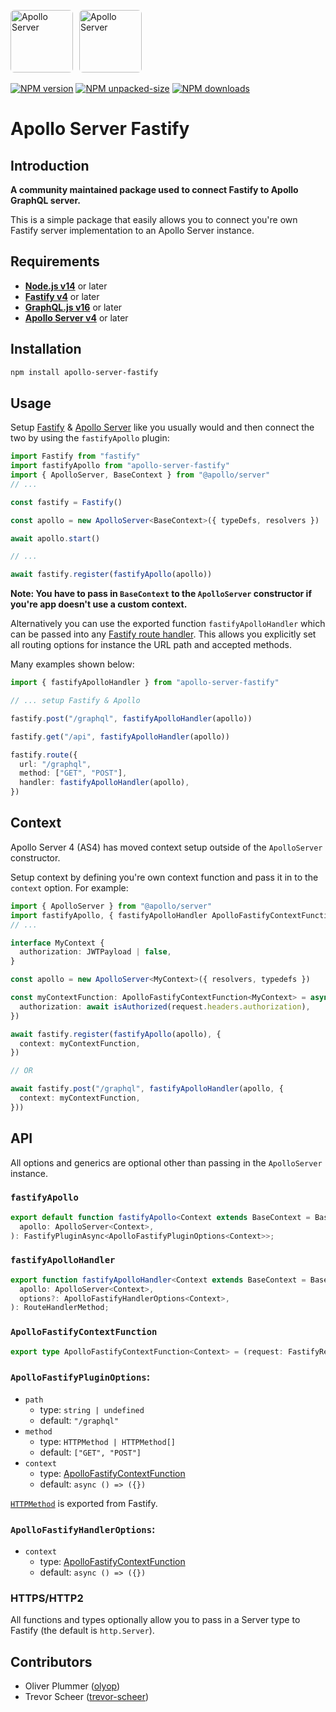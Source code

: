 <a href='https://www.apollographql.com/'><img src='https://avatars.githubusercontent.com/u/17189275?s=200' style="border-radius: 6px; margin-right: 6px" height='100' alt='Apollo Server'></a>
<a href='https://www.apollographql.com/'><img src='https://avatars.githubusercontent.com/u/24939410?s=200' style="border-radius: 6px" height='100' alt='Apollo Server'></a>

[![NPM version](https://badge.fury.io/js/apollo-server-fastify.svg)](https://www.npmjs.com/package/apollo-server-fastify)
[![NPM unpacked-size](https://badge.fury.io/js/apollo-server-fastify.svg)](https://www.npmjs.com/package/apollo-server-fastify)
[![NPM downloads](https://img.shields.io/npm/dm/apollo-server-fastify.svg?style=flat)](https://www.npmjs.com/package/apollo-server-fastify)

# Apollo Server Fastify

## Introduction

**A community maintained package used to connect Fastify to Apollo GraphQL server.**

This is a simple package that easily allows you to connect you're own Fastify server implementation to an Apollo Server instance.

## **Requirements**

- **[Node.js v14](https://nodejs.org/)** or later 
- **[Fastify v4](https://www.fastify.io/)** or later
- **[GraphQL.js v16](https://graphql.org/graphql-js/)** or later
- **[Apollo Server v4](https://www.apollographql.com/docs/apollo-server/)** or later


## **Installation**

```bash
npm install apollo-server-fastify
```

## **Usage**

Setup [Fastify](https://www.fastify.io/) & [Apollo Server](https://www.apollographql.com/docs/apollo-server/) like you usually would and then connect the two by using the `fastifyApollo` plugin: 

```typescript
import Fastify from "fastify"
import fastifyApollo from "apollo-server-fastify"
import { ApolloServer, BaseContext } from "@apollo/server"
// ...

const fastify = Fastify()

const apollo = new ApolloServer<BaseContext>({ typeDefs, resolvers })

await apollo.start()

// ...

await fastify.register(fastifyApollo(apollo))
```

**Note: You have to pass in `BaseContext` to the `ApolloServer` constructor if you're app doesn't use a custom context.**

Alternatively you can use the exported function `fastifyApolloHandler` which can be passed into any [Fastify route handler](https://www.fastify.io/docs/latest/Reference/Routes/).
This allows you explicitly set all routing options for instance the URL path and accepted methods.

Many examples shown below:

```typescript
import { fastifyApolloHandler } from "apollo-server-fastify"

// ... setup Fastify & Apollo

fastify.post("/graphql", fastifyApolloHandler(apollo))

fastify.get("/api", fastifyApolloHandler(apollo))

fastify.route({
  url: "/graphql",
  method: ["GET", "POST"],
  handler: fastifyApolloHandler(apollo),
})
```

## **Context**

Apollo Server 4 (AS4) has moved context setup outside of the `ApolloServer` constructor.


Setup context by defining you're own context function and pass it in to the `context` option. For example:

```typescript
import { ApolloServer } from "@apollo/server"
import fastifyApollo, { fastifyApolloHandler ApolloFastifyContextFunction } from "apollo-server-fastify"
// ...

interface MyContext {
  authorization: JWTPayload | false,
}

const apollo = new ApolloServer<MyContext>({ resolvers, typedefs })

const myContextFunction: ApolloFastifyContextFunction<MyContext> = async request => ({
  authorization: await isAuthorized(request.headers.authorization),
})

await fastify.register(fastifyApollo(apollo), {
  context: myContextFunction,
})

// OR

await fastify.post("/graphql", fastifyApolloHandler(apollo, {
  context: myContextFunction,
}))
```

## **API**

All options and generics are optional other than passing in the `ApolloServer` instance.

### `fastifyApollo`

```typescript
export default function fastifyApollo<Context extends BaseContext = BaseContext>(
  apollo: ApolloServer<Context>,
): FastifyPluginAsync<ApolloFastifyPluginOptions<Context>>;
```

### `fastifyApolloHandler`

```typescript
export function fastifyApolloHandler<Context extends BaseContext = BaseContext>(
  apollo: ApolloServer<Context>,
  options?: ApolloFastifyHandlerOptions<Context>,
): RouteHandlerMethod;
```

### `ApolloFastifyContextFunction`
```typescript
export type ApolloFastifyContextFunction<Context> = (request: FastifyRequest, reply: FastifyReply) => Promise<Context>;
```

### `ApolloFastifyPluginOptions`:

- `path`
  - type: `string | undefined`
  - default: `"/graphql"`
- `method`
  - type: `HTTPMethod | HTTPMethod[]`
  - default: `["GET", "POST"]`
- `context`
  - type: [ApolloFastifyContextFunction](#ApolloFastifyContextFunction)
  - default: `async () => ({})`

[`HTTPMethod`](https://www.fastify.io/docs/latest/Reference/TypeScript/#fastifyhttpmethods) is exported from Fastify.

### `ApolloFastifyHandlerOptions`:

- `context`
  - type: [ApolloFastifyContextFunction](#ApolloFastifyContextFunction)
  - default: `async () => ({})`

### HTTPS/HTTP2

All functions and types optionally allow you to pass in a Server type to Fastify (the default is `http.Server`).


## **Contributors**

- Oliver Plummer ([olyop](https://github.com/olyop))
- Trevor Scheer ([trevor-scheer](https://github.com/trevor-scheer))